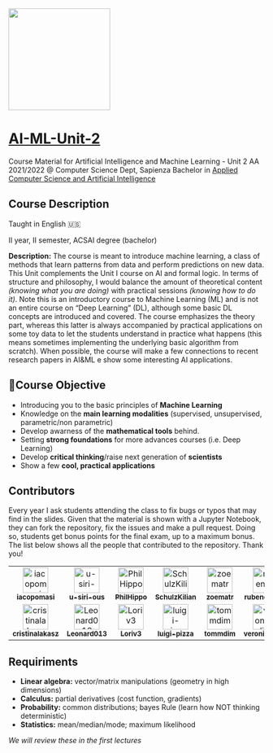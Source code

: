 <img src='https://www.di.uniroma1.it/sites/all/themes/sapienza_bootstrap/logo.png' width="200"/> 

# [AI-ML-Unit-2](https://iacopomasi.github.io/AI-ML-Unit-2/)
Course Material for Artificial Intelligence and Machine Learning - Unit 2 AA 2021/2022 @ Computer Science Dept, Sapienza
Bachelor in [Applied Computer Science and Artificial Intelligence](https://acsai.di.uniroma1.it/)


## Course Description

Taught in English 🇺🇸

II year, II semester, ACSAI degree (bachelor)

**Description:** The course is meant to introduce machine learning, a class of methods that learn patterns from data and perform predictions on new data. This Unit complements the Unit I course on AI and formal logic. In terms of structure and philosophy, I would balance the amount of theoretical content *(knowing what you are doing)* with practical sessions *(knowing how to do it)*. Note this is an introductory course to Machine Learning (ML) and is not an entire course on “Deep Learning” (DL), although some basic DL concepts are introduced and covered. The course emphasizes the theory part, whereas this latter is always accompanied by practical applications on some toy data to let the students understand in practice what happens (this means sometimes implementing the underlying basic algorithm from scratch). When possible, the course will make a few connections to recent research papers in AI&ML e show some interesting AI applications.

##  🎯Course Objective

- Introducing you to the basic principles of **Machine Learning**
- Knowledge on the **main learning modalities** (supervised, unsupervised, parametric/non parametric)
- Develop awarness of the **mathematical tools** behind.
- Setting **strong foundations** for more advances courses (i.e. Deep Learning)
- Develop **critical thinking**/raise next generation of **scientists**
- Show a few **cool, practical applications**

## Contributors
Every year I ask students attending the class to fix bugs or typos that may find in the slides. Given that the material is shown with a Jupyter Notebook, they can fork the repository, fix the issues and make a pull request. Doing so, students get bonus points for the final exam, up to a maximum bonus. The list below shows all the people that contributed to the repository. Thank you!

<!-- <img src="https://raw.githubusercontent.com/iacopomasi/AI-ML-Unit-2/main/CONTRIBUTORS.svg"> --> 

<!-- readme: contributors -start -->
<table>
<tr>
    <td align="center">
        <a href="https://github.com/iacopomasi">
            <img src="https://avatars.githubusercontent.com/u/4181279?v=4" width="50;" alt="iacopomasi"/>
            <br />
            <sub><b>iacopomasi</b></sub>
        </a>
    </td>
    <td align="center">
        <a href="https://github.com/u-siri-ous">
            <img src="https://avatars.githubusercontent.com/u/45935623?v=4" width="50;" alt="u-siri-ous"/>
            <br />
            <sub><b>u-siri-ous</b></sub>
        </a>
    </td>
    <td align="center">
        <a href="https://github.com/PhilHippo">
            <img src="https://avatars.githubusercontent.com/u/51003235?v=4" width="50;" alt="PhilHippo"/>
            <br />
            <sub><b>PhilHippo</b></sub>
        </a>
    </td>
    <td align="center">
        <a href="https://github.com/SchulzKilian">
            <img src="https://avatars.githubusercontent.com/u/101262821?v=4" width="50;" alt="SchulzKilian"/>
            <br />
            <sub><b>SchulzKilian</b></sub>
        </a>
    </td>
    <td align="center">
        <a href="https://github.com/zoematr">
            <img src="https://avatars.githubusercontent.com/u/104142441?v=4" width="50;" alt="zoematr"/>
            <br />
            <sub><b>zoematr</b></sub>
        </a>
    </td>
    <td align="center">
        <a href="https://github.com/rubenciranni">
            <img src="https://avatars.githubusercontent.com/u/84967802?v=4" width="50;" alt="rubenciranni"/>
            <br />
            <sub><b>rubenciranni</b></sub>
        </a>
    </td></tr>
<tr>
    <td align="center">
        <a href="https://github.com/cristinalakasz">
            <img src="https://avatars.githubusercontent.com/u/82213110?v=4" width="50;" alt="cristinalakasz"/>
            <br />
            <sub><b>cristinalakasz</b></sub>
        </a>
    </td>
    <td align="center">
        <a href="https://github.com/Leonard013">
            <img src="https://avatars.githubusercontent.com/u/95079472?v=4" width="50;" alt="Leonard013"/>
            <br />
            <sub><b>Leonard013</b></sub>
        </a>
    </td>
    <td align="center">
        <a href="https://github.com/Loriv3">
            <img src="https://avatars.githubusercontent.com/u/72151476?v=4" width="50;" alt="Loriv3"/>
            <br />
            <sub><b>Loriv3</b></sub>
        </a>
    </td>
    <td align="center">
        <a href="https://github.com/luigi-pizza">
            <img src="https://avatars.githubusercontent.com/u/100487717?v=4" width="50;" alt="luigi-pizza"/>
            <br />
            <sub><b>luigi-pizza</b></sub>
        </a>
    </td>
    <td align="center">
        <a href="https://github.com/tommdim">
            <img src="https://avatars.githubusercontent.com/u/70432161?v=4" width="50;" alt="tommdim"/>
            <br />
            <sub><b>tommdim</b></sub>
        </a>
    </td>
    <td align="center">
        <a href="https://github.com/veronicadign">
            <img src="https://avatars.githubusercontent.com/u/105428344?v=4" width="50;" alt="veronicadign"/>
            <br />
            <sub><b>veronicadign</b></sub>
        </a>
    </td></tr>
</table>
<!-- readme: contributors -end -->

## Requiriments

* **Linear algebra:** vector/matrix manipulations (geometry in high dimensions)
* **Calculus:** partial derivatives (cost function, gradients)
* **Probability:** common distributions; bayes Rule (learn how NOT thinking deterministic)
* **Statistics:** mean/median/mode; maximum likelihood

*We will review these in the first lectures*
